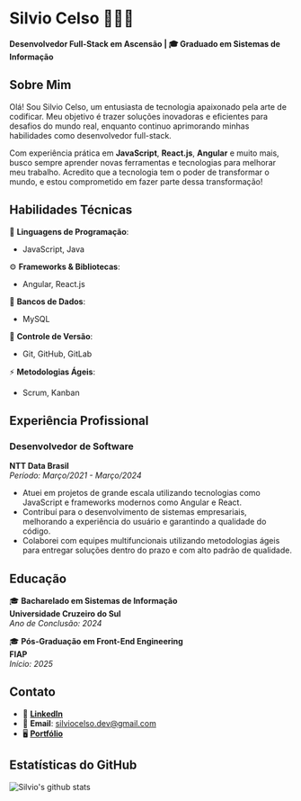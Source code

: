 # Silvio Celso 👨🏽‍💻
**Desenvolvedor Full-Stack em Ascensão | 🎓 Graduado em Sistemas de Informação**

## Sobre Mim
Olá! Sou Silvio Celso, um entusiasta de tecnologia apaixonado pela arte de codificar. Meu objetivo é trazer soluções inovadoras e eficientes para desafios do mundo real, enquanto continuo aprimorando minhas habilidades como desenvolvedor full-stack.

Com experiência prática em **JavaScript**, **React.js**, **Angular** e muito mais, busco sempre aprender novas ferramentas e tecnologias para melhorar meu trabalho. Acredito que a tecnologia tem o poder de transformar o mundo, e estou comprometido em fazer parte dessa transformação!

## Habilidades Técnicas

🔧 **Linguagens de Programação**:  
- JavaScript, Java

⚙️ **Frameworks & Bibliotecas**:  
- Angular, React.js

💾 **Bancos de Dados**:  
- MySQL

🔄 **Controle de Versão**:  
- Git, GitHub, GitLab

⚡ **Metodologias Ágeis**:  
- Scrum, Kanban

## Experiência Profissional

### **Desenvolvedor de Software**  
**NTT Data Brasil**  
_Período: Março/2021 - Março/2024_

- Atuei em projetos de grande escala utilizando tecnologias como JavaScript e frameworks modernos como Angular e React.
- Contribuí para o desenvolvimento de sistemas empresariais, melhorando a experiência do usuário e garantindo a qualidade do código.
- Colaborei com equipes multifuncionais utilizando metodologias ágeis para entregar soluções dentro do prazo e com alto padrão de qualidade.

## Educação

🎓 **Bacharelado em Sistemas de Informação**  
**Universidade Cruzeiro do Sul**  
_Ano de Conclusão: 2024_

🎓 **Pós-Graduação em Front-End Engineering**  
**FIAP**  
_Início: 2025_

## Contato

- 🔗 **[LinkedIn](https://www.linkedin.com/in/silvio-celso-ti/)**
- 📧 **Email**: [silviocelso.dev@gmail.com](mailto:silviocelso.dev@gmail.com)
- 🖥️ **[Portfólio](https://portifolio2-0-mu.vercel.app/)**

## Estatísticas do GitHub


![Silvio's github stats](https://github-readme-stats.vercel.app/api?username=Silvio-Hub&show_icons=true&theme=radical)

<!--<details>
 <summary> Desempenho </b></summary> 
</details>-->

<!--
**Silvio-Hub/Silvio-Hub** is a ✨ _special_ ✨ repository because its `README.md` (this file) appears on your GitHub profile.

Here are some ideas to get you started:

- 🔭 I’m currently working on ...
- 🌱 I’m currently learning ...
- 👯 I’m looking to collaborate on ...
- 🤔 I’m looking for help with ...
- 💬 Ask me about ...
- 📫 How to reach me: ...
- 😄 Pronouns: ...
- ⚡ Fun fact: ...
-->
